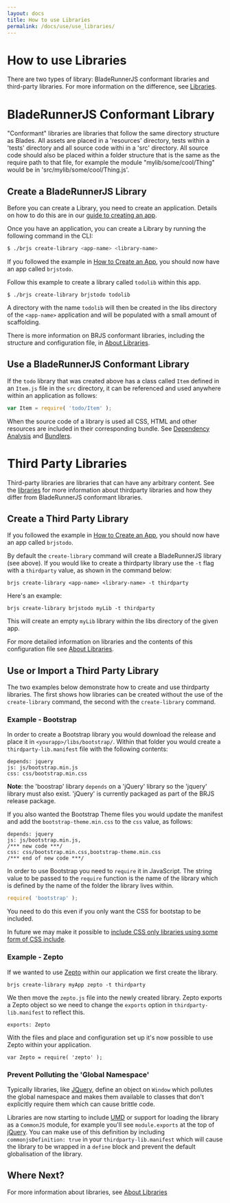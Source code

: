 ```yaml
---
layout: docs
title: How to use Libraries
permalink: /docs/use/use_libraries/
---
```


# How to use Libraries

There are two types of library: BladeRunnerJS conformant libraries and third-party libraries. For more information on the difference, see [Libraries](/docs/concepts/libraries/).

# BladeRunnerJS Conformant Library

"Conformant" libraries are libraries that follow the same directory structure as Blades. All assets are placed in a 'resources' directory, tests within a 'tests' directory and all source code withi in a 'src' directory. All source code should also be placed within a folder structure that is the same as the require path to that file, for example the module "mylib/some/cool/Thing" would be in 'src/mylib/some/cool/Thing.js'.

## Create a BladeRunnerJS Library

Before you can create a Library, you need to create an application. Details on how to do this are in our [guide to creating an app](/docs/use/create_app/).

Once you have an application, you can create a Library by running the following command in the CLI:

```bash
$ ./brjs create-library <app-name> <library-name>
```

If you followed the example in [How to Create an App](/docs/use/create_app/), you should now have an app called `brjstodo`.

Follow this example to create a library called `todolib` within this app.

```
$ ./brjs create-library brjstodo todolib
```

A directory with the name `todolib` will then be created in the libs directory of the `<app-name>` application and will be populated with a small amount of scaffolding.

There is more information on BRJS conformant libraries, including the structure and configuration file, in [About Libraries](/docs/concepts/libraries/).

## Use a BladeRunnerJS Conformant Library

If the `todo` library that was created above has a class called `Item` defined in an `Item.js` file in the `src` directory, it can be referenced and used anywhere within an application as follows:

```js
var Item = require( 'todo/Item' );
```

When the source code of a library is used all CSS, HTML and other resources are included in their corresponding bundle. See [Dependency Analysis](/docs/concepts/dependency_analysis/) and [Bundlers](/docs/concepts/bundlers/).

# Third Party Libraries

Third-party libraries are libraries that can have any arbitrary content. See the [libraries](/docs/concepts/libraries/) for more information about thirdparty libraries and how they differ from BladeRunnerJS conformant libraries.


## Create a Third Party Library

If you followed the example in [How to Create an App](/docs/use/create_app/), you should now have an app called `brjstodo`.

By default the `create-library` command will create a BladeRunnerJS library (see above). If you would like to create a thirdparty library use the `-t` flag with a `thirdparty` value, as shown in the command below:

```
brjs create-library <app-name> <library-name> -t thirdparty
```

Here's an example:

```
brjs create-library brjstodo myLib -t thirdparty
```

This will create an empty `myLib` library within the libs directory of the given app.

For more detailed information on libraries and the contents of this configuration file see [About Libraries](/docs/concepts/libraries/).

## Use or Import a Third Party Library

The two examples below demonstrate how to create and use thirdparty libraries. The first shows how libraries can be created without the use of the `create-library` command, the second with the `create-library` command.

### Example - Bootstrap

In order to create a Bootstrap library you would download the release and place it in `<yourapp>/libs/bootstrap/`. Within that folder you would create a `thirdparty-lib.manifest` file with the following contents:

```
depends: jquery
js: js/bootstrap.min.js
css: css/bootstrap.min.css
```

**Note**: the 'boostrap' library `depends` on a 'jQuery' library so the 'jquery' library must also exist. 'jQuery' is currently packaged as part of the BRJS release package.

If you also wanted the Bootstrap Theme files you would update the manifest and add the `bootstrap-theme.min.css` to the `css` value, as follows:

```
depends: jquery
js: js/bootstrap.min.js,
/*** new code ***/
css: css/bootstrap.min.css,bootstrap-theme.min.css
/*** end of new code ***/
```

In order to use Bootstrap you need to `require` it in JavaScript. The string value to be passed to the `require` function is the name of the library which is defined by the name of the folder the library lives within.

```js
require( 'bootstrap' );
```

You need to do this even if you only want the CSS for bootstap to be included.

<div class="alert alert-info github">
  <p>In future we may make it possible to <a href="https://github.com/BladeRunnerJS/brjs/issues/767">include CSS only libraries using some form of CSS include</a>.</p>
</div>

### Example - Zepto

If we wanted to use [Zepto](http://zeptojs.com/) within our application we first create the library.

```
brjs create-library myApp zepto -t thirdparty
```

We then move the `zepto.js` file into the newly created library. Zepto exports a Zepto object so we need to change the `exports` option in `thirdparty-lib.manifest` to reflect this.

```
exports: Zepto
```

With the files and place and configuration set up it's now possible to use Zepto within your application.

```
var Zepto = require( 'zepto' );
```

### Prevent Polluting the 'Global Namespace'

Typically libraries, like [JQuery](http://jquery.com/), define an object on `Window` which pollutes the global namespace and makes them available to classes that don't explicitly require them which can cause brittle code.

Libraries are now starting to include [UMD](http://github.com/umdjs/umd) or support for loading the library as a `CommonJS` module, for example you'll see `module.exports` at the top of [jQuery](https://code.jquery.com/jquery-1.11.1.js). You can make use of this definition by including `commonjsDefinition: true` in your `thirdparty-lib.manifest` which will cause the library to be wrapped in a `define` block and prevent the default globalisation of the library.

## Where Next?

For more information about libraries, see [About Libraries](/docs/concepts/libraries/)
